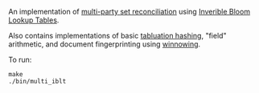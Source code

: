 An implementation of [multi-party set reconciliation](http://arxiv.org/abs/1311.2037) using [Inverible Bloom Lookup Tables](http://www.eecs.harvard.edu/~michaelm/E210/IBLT.pdf).

Also contains implementations of basic [tabluation hashing](http://people.csail.mit.edu/mip/papers/charhash/charhash.pdf), "field" arithmetic, and document fingerprinting using [winnowing](http://theory.stanford.edu/~aiken/publications/papers/sigmod03.pdf). 

To run:
```
make
./bin/multi_iblt
```

